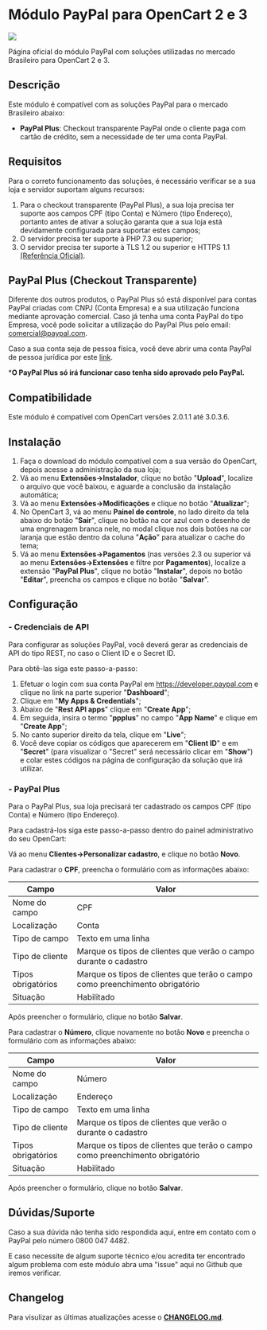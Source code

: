 # Módulo PayPal para OpenCart 2 e 3
![](https://raw.githubusercontent.com/wiki/paypal/PayPal-PHP-SDK/images/homepage.jpg)

Página oficial do módulo PayPal com soluções utilizadas no mercado Brasileiro para OpenCart 2 e 3.

## Descrição

Este módulo é compatível com as soluções PayPal para o mercado Brasileiro abaixo:
- **PayPal Plus**: Checkout transparente PayPal onde o cliente paga com cartão de crédito, sem a necessidade de ter uma conta PayPal.

## Requisitos

Para o correto funcionamento das soluções, é necessário verificar se a sua loja e servidor suportam alguns recursos:
1. Para o checkout transparente (PayPal Plus), a sua loja precisa ter suporte aos campos CPF (tipo Conta) e Número (tipo Endereço), portanto antes de ativar a solução garanta que a sua loja está devidamente configurada para suportar estes campos;
2. O servidor precisa ter suporte à PHP 7.3 ou superior;
3. O servidor precisa ter suporte à TLS 1.2 ou superior e HTTPS 1.1 [(Referência Oficial)](https://www.paypal.com/sg/webapps/mpp/tls-http-upgrade).

## PayPal Plus (Checkout Transparente)

Diferente dos outros produtos, o PayPal Plus só está disponível para contas PayPal criadas com CNPJ (Conta Empresa) e a sua utilização funciona mediante aprovação comercial. Caso já tenha uma conta PayPal do tipo Empresa, você pode solicitar a utilização do PayPal Plus pelo email: comercial@paypal.com.

Caso a sua conta seja de pessoa física, você deve abrir uma conta PayPal de pessoa jurídica por este [link](https://www.paypal.com/bizsignup/).

***O PayPal Plus só irá funcionar caso tenha sido aprovado pelo PayPal.**

## Compatibilidade

Este módulo é compatível com OpenCart versões 2.0.1.1 até 3.0.3.6. 

## Instalação

1. Faça o download do módulo compatível com a sua versão do OpenCart, depois acesse a administração da sua loja;
2. Vá ao menu **Extensões→Instalador**, clique no botão "**Upload**", localize o arquivo que você baixou, e aguarde a conclusão da instalação automática;
3. Vá ao menu **Extensões→Modificações** e clique no botão "**Atualizar**";
4. No OpenCart 3, vá ao menu **Painel de controle**, no lado direito da tela abaixo do botão "**Sair**", clique no botão na cor azul com o desenho de uma engrenagem branca nele, no modal clique nos dois botões na cor laranja que estão dentro da coluna "**Ação**" para atualizar o cache do tema;
5. Vá ao menu **Extensões→Pagamentos** (nas versões 2.3 ou superior vá ao menu **Extensões→Extensões** e filtre por **Pagamentos**), localize a extensão "**PayPal Plus**", clique no botão "**Instalar**", depois no botão "**Editar**", preencha os campos e clique no botão "**Salvar**".

## Configuração
### - Credenciais de API
Para configurar as soluções PayPal, você deverá gerar as credenciais de API do tipo REST, no caso o Client ID e o Secret ID.

Para obtê-las siga este passo-a-passo:
                
1. Efetuar o login com sua conta PayPal em https://developer.paypal.com e clique no link na parte superior "**Dashboard**";
2. Clique em "**My Apps & Credentials**";
3. Abaixo de "**Rest API apps**" clique em "**Create App**";
4. Em seguida, insira o termo "**ppplus**" no campo "**App Name**" e clique em "**Create App**";
5. No canto superior direito da tela, clique em "**Live**";
6. Você deve copiar os códigos que aparecerem em "**Client ID**" e em "**Secret**" (para visualizar o "Secret" será necessário clicar em "**Show**") e colar estes códigos na página de configuração da solução que irá utilizar. 

### - PayPal Plus

Para o PayPal Plus, sua loja precisará ter cadastrado os campos CPF (tipo Conta) e Número (tipo Endereço).

Para cadastrá-los siga este passo-a-passo dentro do painel administrativo do seu OpenCart:

Vá ao menu **Clientes→Personalizar cadastro**, e clique no botão **Novo**.

Para cadastrar o **CPF**, preencha o formulário com as informações abaixo:

| Campo | Valor |
| -------- | ----- |
| Nome do campo | CPF |
| Localização | Conta |
| Tipo de campo | Texto em uma linha |
| Tipo de cliente | Marque os tipos de clientes que verão o campo durante o cadastro |
| Tipos obrigatórios | Marque os tipos de clientes que terão o campo como preenchimento obrigatório |
| Situação | Habilitado |

Após preencher o formulário, clique no botão **Salvar**.

Para cadastrar o **Número**, clique novamente no botão **Novo** e preencha o formulário com as informações abaixo:

| Campo | Valor |
| -------- | ----- |
| Nome do campo | Número |
| Localização | Endereço |
| Tipo de campo | Texto em uma linha |
| Tipo de cliente | Marque os tipos de clientes que verão o durante o cadastro |
| Tipos obrigatórios | Marque os tipos de clientes que terão o campo como preenchimento obrigatório |
| Situação | Habilitado |

Após preencher o formulário, clique no botão **Salvar**.

## Dúvidas/Suporte

Caso a sua dúvida não tenha sido respondida aqui, entre em contato com o PayPal pelo número 0800 047 4482.

E caso necessite de algum suporte técnico e/ou acredita ter encontrado algum problema com este módulo abra uma "issue" aqui no Github que iremos verificar.

## Changelog

Para visulizar as últimas atualizações acesse o [**CHANGELOG.md**](CHANGELOG.md).
